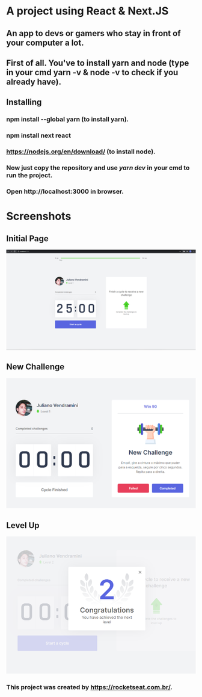 # A project using React & Next.JS
## An app to devs or gamers who stay in front of your computer a lot. 

## First of all. You've to install yarn and node (type in your cmd yarn -v & node -v to check if you already have).

## Installing
### npm install --global yarn (to install yarn).
### npm install next react
### https://nodejs.org/en/download/ (to install node).


### Now just copy the repository and use *yarn dev* in your cmd to run the project.
### Open http://localhost:3000 in browser.


# Screenshots

## Initial Page
![Initial Page](https://github.com/JulianoVendramini/moveit/blob/main/moveit-workspace.PNG)

## New Challenge
![New Challenge](https://github.com/JulianoVendramini/moveit/blob/main/moveit-newchallenge.PNG)

## Level Up
![Level Up](https://github.com/JulianoVendramini/moveit/blob/main/moveit-levelup.PNG)

### This project was created by https://rocketseat.com.br/.
